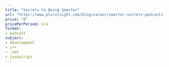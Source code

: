 ```yaml
---
title: "Secrets to Being Smarter"
url: "https://www.pluralsight.com/blog/career/smarter-secrets-podcasts"
price: "0"
pricePerPeriod: n/a
format: 
- podcast
subject: 
- development
- c++
- .net
- javascript
---
```


